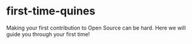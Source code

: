 # first-time-quines
Making your first contribution to Open Source can be hard. Here we will guide you through your first time!

